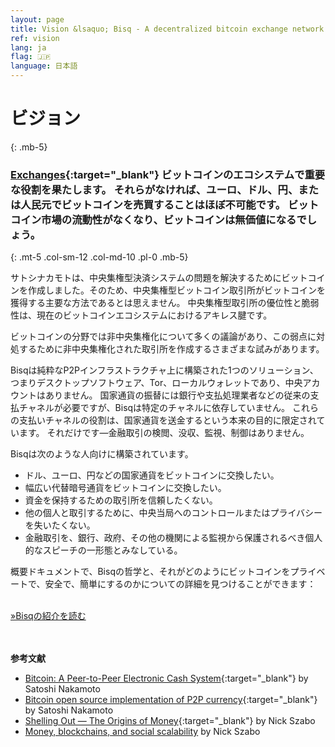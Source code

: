 ```yaml
---
layout: page
title: Vision &lsaquo; Bisq - A decentralized bitcoin exchange network
ref: vision
lang: ja
flag: 🇯🇵
language: 日本語
---
```

# ビジョン
{: .mb-5}

### [Exchanges](https://en.wikipedia.org/wiki/Bitcoin_exchange#List_of_Bitcoin_Exchanges){:target="_blank"} ビットコインのエコシステムで重要な役割を果たします。 それらがなければ、ユーロ、ドル、円、または人民元でビットコインを売買することはほぼ不可能です。 ビットコイン市場の流動性がなくなり、ビットコインは無価値になるでしょう。
{: .mt-5 .col-sm-12 .col-md-10 .pl-0 .mb-5}



<div class="row mb-sm-4 mb-md-0 col-sm-12 col-md-8">

<p>サトシナカモトは、中央集権型決済システムの問題を解決するためにビットコインを作成しました。そのため、中央集権型ビットコイン取引所がビットコインを獲得する主要な方法であるとは思えません。 中央集権型取引所の優位性と脆弱性は、現在のビットコインエコシステムにおけるアキレス腱です。
</p>

<p>ビットコインの分野では非中央集権化について多くの議論があり、この弱点に対処するために非中央集権化された取引所を作成するさまざまな試みがあります。</p>

<p>Bisqは純粋なP2Pインフラストラクチャ上に構築された1つのソリューション、つまりデスクトップソフトウェア、Tor、ローカルウォレットであり、中央アカウントはありません。 国家通貨の振替には銀行や支払処理業者などの従来の支払チャネルが必要ですが、Bisqは特定のチャネルに依存していません。 これらの支払いチャネルの役割は、国家通貨を送金するという本来の目的に限定されています。 それだけです―金融取引の検閲、没収、監視、制御はありません。
</p>
<p>Bisqは次のような人向けに構築されています。</p>

  <ul>
  <li>ドル、ユーロ、円などの国家通貨をビットコインに交換したい。</li>
  <li>幅広い代替暗号通貨をビットコインに交換したい。</li>
  <li>資金を保持するための取引所を信頼したくない。</li>
  <li>他の個人と取引するために、中央当局へのコントロールまたはプライバシーを失いたくない。</li>
  <li>金融取引を、銀行、政府、その他の機関による監視から保護されるべき個人的なスピーチの一形態とみなしている。</li>
</ul>

<p>概要ドキュメントで、Bisqの哲学と、それがどのようにビットコインをプライベートで、安全で、簡単にするのかについての詳細を見つけることができます：</p>

<p><br>
<a href="https://docs.bisq.network/intro.html" target="_blank" rel="noopener">»Bisqの紹介を読む</a></p>

</div>




<br><br>
**参考文献**

 - [Bitcoin: A Peer-to-Peer Electronic Cash System](https://bitcoin.org/bitcoin.pdf){:target="_blank"} by Satoshi Nakamoto
 - [Bitcoin open source implementation of P2P currency](http://p2pfoundation.ning.com/forum/topics/bitcoin-open-source){:target="_blank"} by Satoshi Nakamoto
 - [Shelling Out &#8212; The Origins of Money](http://web.archive.org/web/20160921140955/http://szabo.best.vwh.net/shell.html){:target="_blank"} by Nick Szabo
 - [Money, blockchains, and social scalability](http://unenumerated.blogspot.com/2017/02/money-blockchains-and-social-scalability.html) by Nick Szabo
